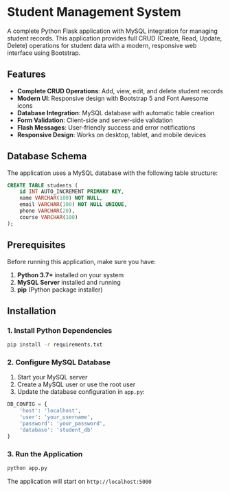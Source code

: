 # Student Management System

A complete Python Flask application with MySQL integration for managing student records. This application provides full CRUD (Create, Read, Update, Delete) operations for student data with a modern, responsive web interface using Bootstrap.

## Features

- **Complete CRUD Operations**: Add, view, edit, and delete student records
- **Modern UI**: Responsive design with Bootstrap 5 and Font Awesome icons
- **Database Integration**: MySQL database with automatic table creation
- **Form Validation**: Client-side and server-side validation
- **Flash Messages**: User-friendly success and error notifications
- **Responsive Design**: Works on desktop, tablet, and mobile devices

## Database Schema

The application uses a MySQL database with the following table structure:

```sql
CREATE TABLE students (
    id INT AUTO_INCREMENT PRIMARY KEY,
    name VARCHAR(100) NOT NULL,
    email VARCHAR(100) NOT NULL UNIQUE,
    phone VARCHAR(20),
    course VARCHAR(100)
);
```

## Prerequisites

Before running this application, make sure you have:

1. **Python 3.7+** installed on your system
2. **MySQL Server** installed and running
3. **pip** (Python package installer)

## Installation

### 1. Install Python Dependencies

```bash
pip install -r requirements.txt
```

### 2. Configure MySQL Database

1. Start your MySQL server
2. Create a MySQL user or use the root user
3. Update the database configuration in `app.py`:

```python
DB_CONFIG = {
    'host': 'localhost',
    'user': 'your_username',
    'password': 'your_password',
    'database': 'student_db'
}
```

### 3. Run the Application

```bash
python app.py
```

The application will start on `http://localhost:5000`



